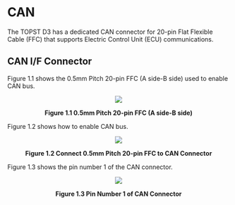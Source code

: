 <h1>
  CAN
</h1>
  

The TOPST D3 has a dedicated CAN connector for 20-pin Flat Flexible Cable (FFC) that supports Electric Control Unit (ECU) communications.  


## CAN I/F Connector  

Figure 1.1 shows the 0.5mm Pitch 20-pin FFC (A side-B side) used to enable CAN bus.  
<p align="center"><img src="https://github.com/Topst-Dev/Documentation/assets/161264431/fe9b3118-bd73-4b3c-b996-561c262c3243"></p> 
<p align="center"><strong>Figure 1.1 0.5mm Pitch 20-pin FFC (A side-B side)</strong></p>

Figure 1.2 shows how to enable CAN bus.  
<p align="center"><img src="https://github.com/Topst-Dev/Documentation/assets/161264431/34bec02e-1be1-41f6-aa33-1aa7c41021da"></p>
<p align="center"><strong>Figure 1.2 Connect 0.5mm Pitch 20-pin FFC to CAN Connector</strong></p>

Figure 1.3 shows the pin number 1 of the CAN connector.  
<p align="center"><img src="https://github.com/Topst-Dev/Documentation/assets/161264431/df27a188-e72f-4fa3-9580-2c9067741490"></p>
<p align="center"><strong>Figure 1.3 Pin Number 1 of CAN Connector</strong>


